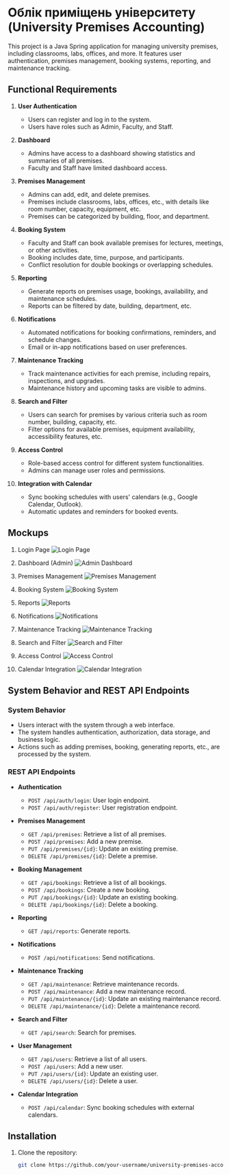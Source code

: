 # Облік приміщень університету (University Premises Accounting)

This project is a Java Spring application for managing university premises, including classrooms, labs, offices, and more. It features user authentication, premises management, booking systems, reporting, and maintenance tracking.

## Functional Requirements

1. **User Authentication**
   - Users can register and log in to the system.
   - Users have roles such as Admin, Faculty, and Staff.

2. **Dashboard**
   - Admins have access to a dashboard showing statistics and summaries of all premises.
   - Faculty and Staff have limited dashboard access.

3. **Premises Management**
   - Admins can add, edit, and delete premises.
   - Premises include classrooms, labs, offices, etc., with details like room number, capacity, equipment, etc.
   - Premises can be categorized by building, floor, and department.

4. **Booking System**
   - Faculty and Staff can book available premises for lectures, meetings, or other activities.
   - Booking includes date, time, purpose, and participants.
   - Conflict resolution for double bookings or overlapping schedules.

5. **Reporting**
   - Generate reports on premises usage, bookings, availability, and maintenance schedules.
   - Reports can be filtered by date, building, department, etc.

6. **Notifications**
   - Automated notifications for booking confirmations, reminders, and schedule changes.
   - Email or in-app notifications based on user preferences.

7. **Maintenance Tracking**
   - Track maintenance activities for each premise, including repairs, inspections, and upgrades.
   - Maintenance history and upcoming tasks are visible to admins.

8. **Search and Filter**
   - Users can search for premises by various criteria such as room number, building, capacity, etc.
   - Filter options for available premises, equipment availability, accessibility features, etc.

9. **Access Control**
   - Role-based access control for different system functionalities.
   - Admins can manage user roles and permissions.

10. **Integration with Calendar**
    - Sync booking schedules with users' calendars (e.g., Google Calendar, Outlook).
    - Automatic updates and reminders for booked events.

## Mockups

1. Login Page
   ![Login Page](mockups/login-page.png)

2. Dashboard (Admin)
   ![Admin Dashboard](mockups/admin-dashboard.png)

3. Premises Management
   ![Premises Management](mockups/premises-management.png)

4. Booking System
   ![Booking System](mockups/booking-system.png)

5. Reports
   ![Reports](mockups/reports.png)

6. Notifications
   ![Notifications](mockups/notifications.png)

7. Maintenance Tracking
   ![Maintenance Tracking](mockups/maintenance-tracking.png)

8. Search and Filter
   ![Search and Filter](mockups/search-filter.png)

9. Access Control
   ![Access Control](mockups/access-control.png)

10. Calendar Integration
    ![Calendar Integration](mockups/calendar-integration.png)

## System Behavior and REST API Endpoints

### System Behavior

- Users interact with the system through a web interface.
- The system handles authentication, authorization, data storage, and business logic.
- Actions such as adding premises, booking, generating reports, etc., are processed by the system.

### REST API Endpoints

- **Authentication**
  - `POST /api/auth/login`: User login endpoint.
  - `POST /api/auth/register`: User registration endpoint.

- **Premises Management**
  - `GET /api/premises`: Retrieve a list of all premises.
  - `POST /api/premises`: Add a new premise.
  - `PUT /api/premises/{id}`: Update an existing premise.
  - `DELETE /api/premises/{id}`: Delete a premise.

- **Booking Management**
  - `GET /api/bookings`: Retrieve a list of all bookings.
  - `POST /api/bookings`: Create a new booking.
  - `PUT /api/bookings/{id}`: Update an existing booking.
  - `DELETE /api/bookings/{id}`: Delete a booking.

- **Reporting**
  - `GET /api/reports`: Generate reports.

- **Notifications**
  - `POST /api/notifications`: Send notifications.

- **Maintenance Tracking**
  - `GET /api/maintenance`: Retrieve maintenance records.
  - `POST /api/maintenance`: Add a new maintenance record.
  - `PUT /api/maintenance/{id}`: Update an existing maintenance record.
  - `DELETE /api/maintenance/{id}`: Delete a maintenance record.

- **Search and Filter**
  - `GET /api/search`: Search for premises.

- **User Management**
  - `GET /api/users`: Retrieve a list of all users.
  - `POST /api/users`: Add a new user.
  - `PUT /api/users/{id}`: Update an existing user.
  - `DELETE /api/users/{id}`: Delete a user.

- **Calendar Integration**
  - `POST /api/calendar`: Sync booking schedules with external calendars.

## Installation

1. Clone the repository:
   ```sh
   git clone https://github.com/your-username/university-premises-accounting.git

